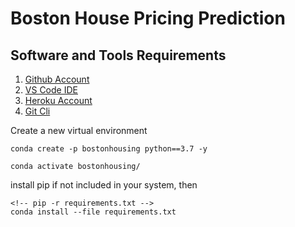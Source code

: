 # Boston House Pricing Prediction

## Software and Tools Requirements
1. [Github Account](https://github.com)
2. [VS Code IDE](https://code.visualstudio.com/)
3. [Heroku Account](https://heroku.com)
4. [Git Cli](https://git-scm.com/book/en/v2/Getting-Started-The-Command-Line)

Create a new virtual environment

```
conda create -p bostonhousing python==3.7 -y
```
```
conda activate bostonhousing/
```
install pip if not included in your system, then
```
<!-- pip -r requirements.txt -->
conda install --file requirements.txt
```



